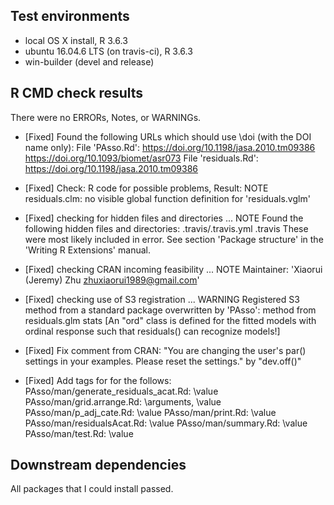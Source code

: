 ## Test environments
* local OS X install, R 3.6.3
* ubuntu 16.04.6 LTS (on travis-ci), R 3.6.3
* win-builder (devel and release)

## R CMD check results
There were no ERRORs, Notes, or WARNINGs. 

* [Fixed] Found the following URLs which should use \doi (with the DOI name only):
    File 'PAsso.Rd':
      https://doi.org/10.1198/jasa.2010.tm09386
      https://doi.org/10.1093/biomet/asr073
    File 'residuals.Rd':
      https://doi.org/10.1198/jasa.2010.tm09386

* [Fixed] Check: R code for possible problems, Result: NOTE
  residuals.clm: no visible global function definition for
    'residuals.vglm'

* [Fixed] checking for hidden files and directories ... NOTE
  Found the following hidden files and directories:
    .travis/.travis.yml
    .travis
  These were most likely included in error. See section 'Package
  structure' in the 'Writing R Extensions' manual.

* [Fixed] checking CRAN incoming feasibility ... NOTE
  Maintainer: 'Xiaorui (Jeremy) Zhu <zhuxiaorui1989@gmail.com>'

  
* [Fixed] checking use of S3 registration ... WARNING
  Registered S3 method from a standard package overwritten by 'PAsso':
  method        from 
  residuals.glm stats
  [An "ord" class is defined for the fitted models with ordinal response such that residuals() can recognize models!]
  
* [Fixed] Fix comment from CRAN: "You are changing the user's par() settings in your examples. Please 
reset the settings." by "dev.off()" 

* [Fixed] Add tags for for the follows:
      PAsso/man/generate_residuals_acat.Rd: \value
      PAsso/man/grid.arrange.Rd: \arguments,  \value
      PAsso/man/p_adj_cate.Rd: \value
      PAsso/man/print.Rd: \value
      PAsso/man/residualsAcat.Rd: \value
      PAsso/man/summary.Rd: \value
      PAsso/man/test.Rd: \value

## Downstream dependencies

All packages that I could install passed.
